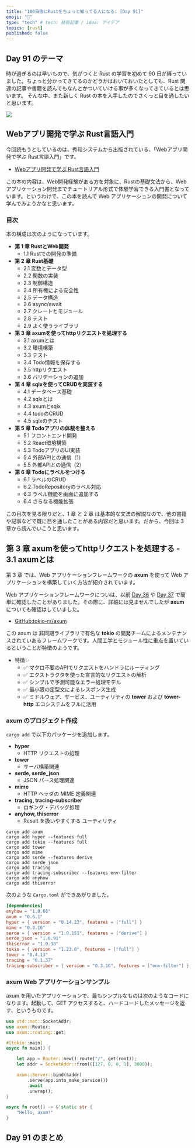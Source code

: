 ```yaml
---
title: "100日後にRustをちょっと知ってる人になる: [Day 91]"
emoji: "🦀"
type: "tech" # tech: 技術記事 / idea: アイデア
topics: [rust]
published: false
---
```

## Day 91 のテーマ

時が過ぎるのは早いもので、気がつくと Rust の学習を初めて 90 日が経っていました。ちょっと分かってきてるのかどうかはおいておいたとしても、Rust 関連の記事や書籍を読んでもなんとかついていける事が多くなってきているとは思います。
そんな中、また新しく Rust の本を入手したのでさくっと目を通したいと思います。

![](https://storage.googleapis.com/zenn-user-upload/0abe692735b6-20221220.png)

## Webアプリ開発で学ぶ Rust言語入門

今回読もうとしているのは、秀和システムから出版されている、「Webアプリ開発で学ぶ Rust言語入門」です。

- [Webアプリ開発で学ぶ Rust言語入門](shuwasystem.co.jp/book/9784798067315.html)

この本の内容は、Web開発経験がある方を対象に、Rustの基礎文法から、Webアプリケーション開発までチュートリアル形式で体験学習できる入門書となっています。というわけで、この本を読んで Web アプリケーションの開発について学んでみようかなと思います。

### 目次

本の構成は次のようになっています。

- **第 1 章 RustとWeb開発**
  - 1.1 Rustでの開発の準備
- **第 2 章 Rust基礎**
  - 2.1 変数とデータ型
  - 2.2 関数の実装
  - 2.3 制御構造
  - 2.4 所有権による安全性
  - 2.5 データ構造
  - 2.6 async/await
  - 2.7 クレートとモジュール
  - 2.8 テスト
  - 2.9 よく使うライブラリ
- **第 3 章 axumを使ってhttpリクエストを処理する**
  - 3.1 axumとは
  - 3.2 環境構築
  - 3.3 テスト
  - 3.4 Todo情報を保存する
  - 3.5 httpリクエスト
  - 3.6 バリデーションの追加
- **第 4 章 sqlxを使ってCRUDを実装する**
  - 4.1 データベース基礎
  - 4.2 sqlxとは
  - 4.3 axumとsqlx
  - 4.4 todoのCRUD
  - 4.5 sqlxのテスト
- **第 5 章 Todoアプリの体裁を整える**
  - 5.1 フロントエンド開発
  - 5.2 React環境構築
  - 5.3 TodoアプリのUI実装
  - 5.4 外部APIとの通信（1）
  - 5.5 外部APIとの通信（2）
- **第 6 章 Todoにラベルをつける**
  - 6.1 ラベルのCRUD
  - 6.2 TodoRepositoryのラベル対応
  - 6.3 ラベル機能を画面に追加する
  - 6.4 さらなる機能拡張

この目次を見る限りだと、1 章 と 2 章 は基本的な文法の解説なので、他の書籍や記事などで既に目を通したことがある内容だと思います。だから、今回は 3 章から読んでいこうと思います。

## 第 3 章 axumを使ってhttpリクエストを処理する - 3.1 axumとは

第 3 章 では、Web アプリケーションフレームワークの **axum** を使って Web アプリケーションを構築していく方法が紹介されています。

Web アプリケーションフレームワークについは、以前 [Day 36](https://zenn.dev/shinyay/articles/hello-rust-day036) や [Day 37](https://zenn.dev/shinyay/articles/hello-rust-day037) で簡単に確認したことがありました。その際に、詳細には見ませんでしたが **axum** についても確認はしていました。

- [GitHub:tokio-rs/axum](https://github.com/tokio-rs/axum)

この axum は 非同期ライブラリで有名な **tokio** の開発チームによるメンテナンスされていあるフレームワークです。人間工学とモジュール性に重点を置いているということが特徴のようです。

- 特徴✨
  - ✅ マクロ不要のAPIでリクエストをハンドラにルーティング
  - ✅ エクストラクタを使った宣言的なリクエストの解析
  - ✅ シンプルで予測可能なエラー処理モデル
  - ✅ 最小限の定型文によるレスポンス生成
  - ✅ ミドルウェア、サービス、ユーティリティの **tower** および **tower-http** エコシステムをフルに活用

### axum のプロジェクト作成

`cargo add` で以下のパッケージを追加します。

- **hyper**
  - HTTP リクエストの処理
- **tower**
  - サーバ構築関連
- **serde, serde_json**
  - JSON パース処理関連
- **mime**
  - HTTP ヘッダの MIME 定義関連
- **tracing, tracing-subscriber**
  - ロギング・デバッグ処理
- **anyhow, thiserror**
  - Result を扱いやすくする ユーティリティ

```shell
cargo add axum
cargo add hyper --features full
cargo add tokio --features full
cargo add tower
cargo add mime
cargo add serde --features derive
cargo add serde_json
cargo add tracing
cargo add tracing-subscriber --features env-filter
cargo add anyhow
cargo add thiserror
```

次のような `Cargo.toml` ができあがりました。

```toml
[dependencies]
anyhow = "1.0.68"
axum = "0.6.1"
hyper = { version = "0.14.23", features = ["full"] }
mime = "0.3.16"
serde = { version = "1.0.151", features = ["derive"] }
serde_json = "1.0.91"
thiserror = "1.0.38"
tokio = { version = "1.23.0", features = ["full"] }
tower = "0.4.13"
tracing = "0.1.37"
tracing-subscriber = { version = "0.3.16", features = ["env-filter"] }
```

### axum Web アプリケーションサンプル

axum を用いたアプリケーションで、最もシンプルなものは次のようなコードになります。起動して、GET アクセスすると、ハードコードしたメッセージを返す、というものです。

```rust
use std::net::SocketAddr;
use axum::Router;
use axum::routing::get;

#[tokio::main]
async fn main() {

    let app = Router::new().route("/", get(root));
    let addr = SocketAddr::from(([127, 0, 0, 1], 3000));

    axum::Server::bind(&addr)
        .serve(app.into_make_service())
        .await
        .unwrap();
}

async fn root() -> &'static str {
    "Hello, axum!"
}
```

## Day 91 のまとめ